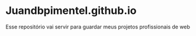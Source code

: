 # Juandbpimentel.github.io
Esse repositório vai servir para guardar meus projetos profissionais de web
